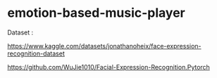 # emotion-based-music-player

Dataset : 

https://www.kaggle.com/datasets/jonathanoheix/face-expression-recognition-dataset

https://github.com/WuJie1010/Facial-Expression-Recognition.Pytorch 
